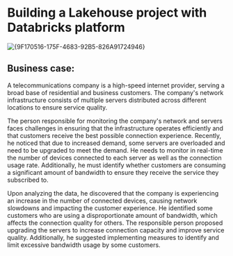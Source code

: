 # Building a Lakehouse project with Databricks platform

![{9F170516-175F-4683-92B5-826A91724946}](https://github.com/user-attachments/assets/dd69b21b-de0c-4d0c-a21a-bb31f71c6efb)

## Business case:
A telecommunications company is a high-speed internet provider, serving a broad base of residential and business customers. The company's network infrastructure consists of multiple servers distributed across different locations to ensure service quality.

The person responsible for monitoring the company's network and servers faces challenges in ensuring that the infrastructure operates efficiently and that customers receive the best possible connection experience. Recently, he noticed that due to increased demand, some servers are overloaded and need to be upgraded to meet the demand. He needs to monitor in real-time the number of devices connected to each server as well as the connection usage rate. Additionally, he must identify whether customers are consuming a significant amount of bandwidth to ensure they receive the service they subscribed to.

Upon analyzing the data, he discovered that the company is experiencing an increase in the number of connected devices, causing network slowdowns and impacting the customer experience. He identified some customers who are using a disproportionate amount of bandwidth, which affects the connection quality for others. The responsible person proposed upgrading the servers to increase connection capacity and improve service quality. Additionally, he suggested implementing measures to identify and limit excessive bandwidth usage by some customers.

